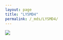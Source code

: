 ```yaml
---
layout: page
title: "LYSMD4"
permalink: /_mds/LYSMD4/
---
```


![](../../algns0/N97_5HSAA061223_aln_report.png?raw=true)